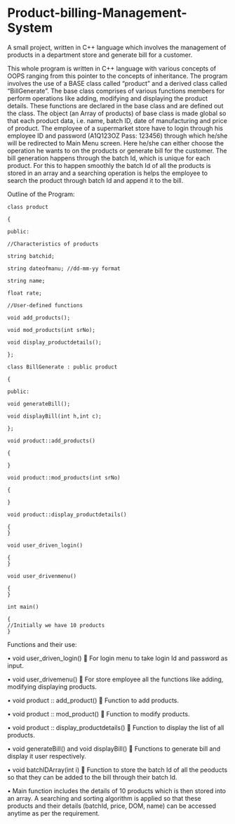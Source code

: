 # Product-billing-Management-System
A small project, written in C++ language which involves the management of products in a department store and  generate bill for a customer.

This whole program is written in C++ language with various concepts of OOPS ranging from this pointer to the concepts of inheritance. The program involves the use of a BASE class called “product” and a derived class called “BillGenerate”. The base class comprises of various functions members for perform operations like adding, modifying and displaying the product details. These functions are declared in the base class and are defined out the class. The object (an Array of products) of base class is made global so that each product data, i.e. name, batch ID, date of manufacturing and price of product.
The employee of a supermarket store have to login through his employee ID and password (A1Q123OZ Pass: 123456) through which he/she will be redirected to Main Menu screen. Here he/she can either choose the operation he wants to on the products or generate bill for the customer. The bill generation happens through the batch Id, which is unique for each product. For this to happen smoothly the batch Id of all the products is stored in an array and a searching operation is helps the employee to search the product through batch Id and append it to the bill.


Outline of the Program:

```
class product

{

public:

//Characteristics of products

string batchid;

string dateofmanu; //dd-mm-yy format

string name;

float rate;

//User-defined functions

void add_products();

void mod_products(int srNo);

void display_productdetails();

};

class BillGenerate : public product

{

public:

void generateBill();

void displayBill(int h,int c);

};

void product::add_products()

{

}

void product::mod_products(int srNo)

{

}

void product::display_productdetails()

{
}

void user_driven_login()

{
}

void user_drivenmenu()

{
}

int main()

{
//Initially we have 10 products
}
```


Functions and their use:

•	void user_driven_login()  For login menu to take login Id and password as input.

•	void user_drivemenu()  For store employee all the functions like adding, modifying displaying products.

•	void product :: add_product()  Function to add products.

•	void product :: mod_product()  Function to modify products.

•	void product :: display_productdetails()  Function to display the list of all products.

•	void generateBill() and void displayBill()  Functions to generate bill and display it user respectively.

•	void batchIDArray(int i)  Function to store the batch Id of all the peoducts so that they can be added to the bill through their batch Id.

•	Main function includes the details of 10 products which is then stored into an array. A searching and sorting algorithm is applied so that these products and their details (batchId, price, DOM, name) can be accessed anytime as per the requirement.



